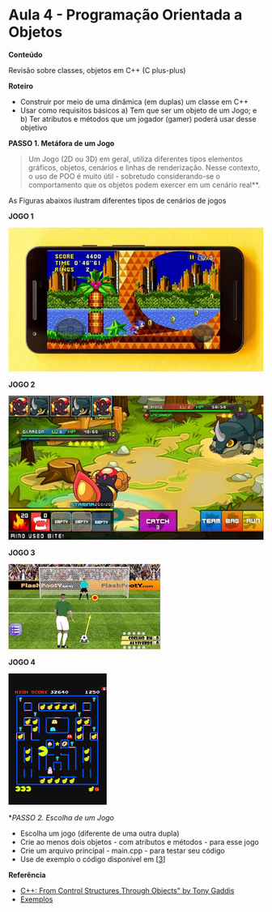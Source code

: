 # Aula 4 - Programação Orientada a Objetos
**Conteúdo**

Revisão sobre classes, objetos em C++ (C plus-plus)

**Roteiro**

- Construir por meio de uma dinâmica (em duplas) um classe em C++
- Usar como requisitos básicos a) Tem que ser um objeto de um Jogo; e b) Ter atributos e métodos que um jogador (gamer) poderá usar desse objetivo

**PASSO 1. Metáfora de um Jogo**

> Um Jogo (2D ou 3D) em geral, utiliza diferentes tipos elementos gráficos, objetos, cenários e linhas de renderização. Nesse contexto, o uso de POO é muito útil - sobretudo considerando-se o comportamento que os objetos podem exercer em um cenário real**. 

As Figuras abaixos ilustram diferentes tipos de cenários de jogos

**JOGO 1**

![Jogo 1](game-1.jpg) 

**JOGO 2**

![Jogo 2](game-2.jpg) 

**JOGO 3**

![Jogo 3](game-3.jpeg) 

**JOGO 4**

![Jogo 4](game-4.png#center) 



**PASSO 2. Escolha de um Jogo*

- Escolha um jogo (diferente de uma outra dupla)
- Crie ao menos dois objetos - com atributos e métodos - para esse jogo
- Crie um arquivo principal - main.cpp - para testar seu código
- Use de exemplo o código disponível em [[3]]

**Referência**
- [C++: From Control Structures Through Objects" by Tony Gaddis][1] 
- [Exemplos][2]

[1]:https://www.syl9.com/csci193/Notes/193eigth.pdf
[2]:https://github.com/jesushilarioh/DelMarCSi.cpp
[3]:../SourceCode/Chapter%2013/Pr13-1.cpp
